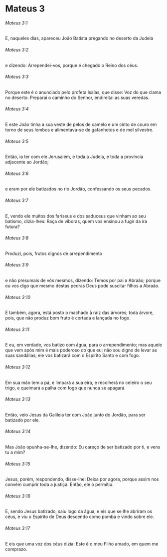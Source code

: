 # Mateus 3

###### Mateus 3:1

E, naqueles dias, apareceu João Batista pregando no deserto da Judeia

###### Mateus 3:2

e dizendo: Arrependei-vos, porque é chegado o Reino dos céus.

###### Mateus 3:3

Porque este é o anunciado pelo profeta Isaías, que disse: Voz do que clama no deserto: Preparai o caminho do Senhor, endireitai as suas veredas.

###### Mateus 3:4

E este João tinha a sua veste de pelos de camelo e um cinto de couro em torno de seus lombos e alimentava-se de gafanhotos e de mel silvestre.

###### Mateus 3:5

Então, ia ter com ele Jerusalém, e toda a Judeia, e toda a província adjacente ao Jordão;

###### Mateus 3:6

e eram por ele batizados no rio Jordão, confessando os seus pecados.

###### Mateus 3:7

E, vendo ele muitos dos fariseus e dos saduceus que vinham ao seu batismo, dizia-lhes: Raça de víboras, quem vos ensinou a fugir da ira futura?

###### Mateus 3:8

Produzi, pois, frutos dignos de arrependimento

###### Mateus 3:9

e não presumais de vós mesmos, dizendo: Temos por pai a Abraão; porque eu vos digo que mesmo destas pedras Deus pode suscitar filhos a Abraão.

###### Mateus 3:10

E também, agora, está posto o machado à raiz das árvores; toda árvore, pois, que não produz bom fruto é cortada e lançada no fogo.

###### Mateus 3:11

E eu, em verdade, vos batizo com água, para o arrependimento; mas aquele que vem após mim é mais poderoso do que eu; não sou digno de levar as suas sandálias; ele vos batizará com o Espírito Santo e com fogo.

###### Mateus 3:12

Em sua mão tem a pá, e limpará a sua eira, e recolherá no celeiro o seu trigo, e queimará a palha com fogo que nunca se apagará.

###### Mateus 3:13

Então, veio Jesus da Galileia ter com João junto do Jordão, para ser batizado por ele.

###### Mateus 3:14

Mas João opunha-se-lhe, dizendo: Eu careço de ser batizado por ti, e vens tu a mim?

###### Mateus 3:15

Jesus, porém, respondendo, disse-lhe: Deixa por agora, porque assim nos convém cumprir toda a justiça. Então, ele o permitiu.

###### Mateus 3:16

E, sendo Jesus batizado, saiu logo da água, e eis que se lhe abriram os céus, e viu o Espírito de Deus descendo como pomba e vindo sobre ele.

###### Mateus 3:17

E eis que uma voz dos céus dizia: Este é o meu Filho amado, em quem me comprazo.

